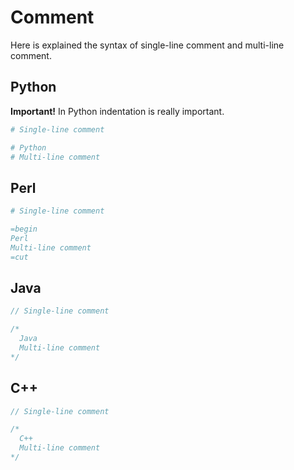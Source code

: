 # Comment
Here is explained the syntax of single-line comment and multi-line comment.

## Python
**Important!** In Python indentation is really important.
```python
# Single-line comment

# Python
# Multi-line comment
```

## Perl
```perl
# Single-line comment

=begin
Perl
Multi-line comment
=cut
```

## Java
```java
// Single-line comment

/* 
  Java
  Multi-line comment
*/
```

## C++
```cpp
// Single-line comment

/* 
  C++
  Multi-line comment
*/
```
